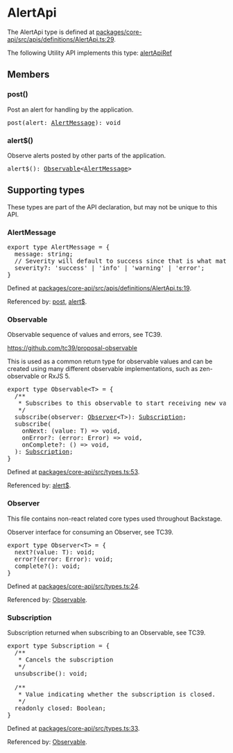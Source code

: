 # AlertApi

The AlertApi type is defined at
[packages/core-api/src/apis/definitions/AlertApi.ts:29](https://github.com/backstage/backstage/blob/a4dbd8353cfa4d4d4334473e2c33afcda64e130d/packages/core-api/src/apis/definitions/AlertApi.ts#L29).

The following Utility API implements this type: [alertApiRef](./README.md#alert)

## Members

### post()

Post an alert for handling by the application.

<pre>
post(alert: <a href="#alertmessage">AlertMessage</a>): void
</pre>

### alert\$()

Observe alerts posted by other parts of the application.

<pre>
alert$(): <a href="#observable">Observable</a>&lt;<a href="#alertmessage">AlertMessage</a>&gt;
</pre>

## Supporting types

These types are part of the API declaration, but may not be unique to this API.

### AlertMessage

<pre>
export type AlertMessage = {
  message: string;
  // Severity will default to success since that is what material ui defaults the value to.
  severity?: 'success' | 'info' | 'warning' | 'error';
}
</pre>

Defined at
[packages/core-api/src/apis/definitions/AlertApi.ts:19](https://github.com/backstage/backstage/blob/a4dbd8353cfa4d4d4334473e2c33afcda64e130d/packages/core-api/src/apis/definitions/AlertApi.ts#L19).

Referenced by: [post](#post), [alert\$](#alert).

### Observable

Observable sequence of values and errors, see TC39.

https://github.com/tc39/proposal-observable

This is used as a common return type for observable values and can be created
using many different observable implementations, such as zen-observable or
RxJS 5.

<pre>
export type Observable&lt;T&gt; = {
  /**
   * Subscribes to this observable to start receiving new values.
   */
  subscribe(observer: <a href="#observer">Observer</a>&lt;T&gt;): <a href="#subscription">Subscription</a>;
  subscribe(
    onNext: (value: T) =&gt; void,
    onError?: (error: Error) =&gt; void,
    onComplete?: () =&gt; void,
  ): <a href="#subscription">Subscription</a>;
}
</pre>

Defined at
[packages/core-api/src/types.ts:53](https://github.com/backstage/backstage/blob/a4dbd8353cfa4d4d4334473e2c33afcda64e130d/packages/core-api/src/types.ts#L53).

Referenced by: [alert\$](#alert).

### Observer

This file contains non-react related core types used throughout Backstage.

Observer interface for consuming an Observer, see TC39.

<pre>
export type Observer&lt;T&gt; = {
  next?(value: T): void;
  error?(error: Error): void;
  complete?(): void;
}
</pre>

Defined at
[packages/core-api/src/types.ts:24](https://github.com/backstage/backstage/blob/a4dbd8353cfa4d4d4334473e2c33afcda64e130d/packages/core-api/src/types.ts#L24).

Referenced by: [Observable](#observable).

### Subscription

Subscription returned when subscribing to an Observable, see TC39.

<pre>
export type Subscription = {
  /**
   * Cancels the subscription
   */
  unsubscribe(): void;

  /**
   * Value indicating whether the subscription is closed.
   */
  readonly closed: Boolean;
}
</pre>

Defined at
[packages/core-api/src/types.ts:33](https://github.com/backstage/backstage/blob/a4dbd8353cfa4d4d4334473e2c33afcda64e130d/packages/core-api/src/types.ts#L33).

Referenced by: [Observable](#observable).
